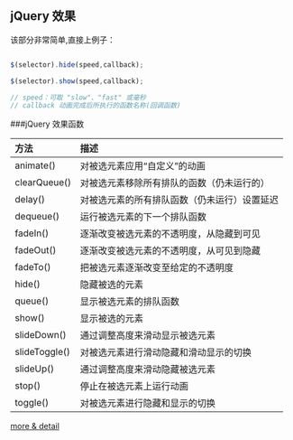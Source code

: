## jQuery 效果 

该部分非常简单,直接上例子：  
```javascript

$(selector).hide(speed,callback);

$(selector).show(speed,callback);

// speed：可取 "slow"、"fast" 或毫秒
// callback 动画完成后所执行的函数名称(回调函数)

```

###jQuery 效果函数

方法 | 描述
:------ | :------
animate()	    | 对被选元素应用“自定义”的动画
clearQueue()	| 对被选元素移除所有排队的函数（仍未运行的）
delay()	        | 对被选元素的所有排队函数（仍未运行）设置延迟
dequeue()	    | 运行被选元素的下一个排队函数
fadeIn()	    | 逐渐改变被选元素的不透明度，从隐藏到可见
fadeOut()	    | 逐渐改变被选元素的不透明度，从可见到隐藏
fadeTo()	    | 把被选元素逐渐改变至给定的不透明度
hide()	        | 隐藏被选的元素
queue()         | 显示被选元素的排队函数
show()	        | 显示被选的元素
slideDown()     | 通过调整高度来滑动显示被选元素
slideToggle()	| 对被选元素进行滑动隐藏和滑动显示的切换
slideUp()	    | 通过调整高度来滑动隐藏被选元素
stop()	        | 停止在被选元素上运行动画
toggle()	    | 对被选元素进行隐藏和显示的切换

[more & detail](http://www.w3school.com.cn/jquery/jquery_ref_effects.asp)